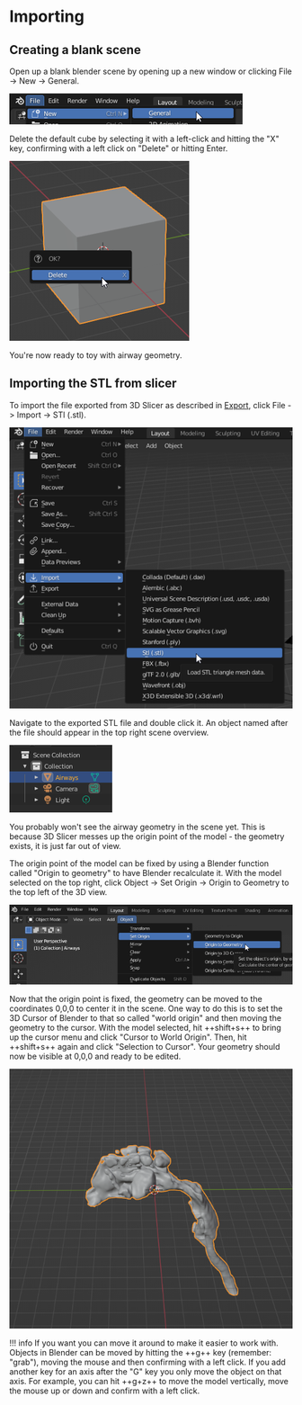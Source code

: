 # Importing

## Creating a blank scene

Open up a blank blender scene by opening up a new window or clicking File -> New -> General.

![New File in Blender](img/new_file.png)

Delete the default cube by selecting it with a left-click and hitting the "X" key, confirming with a left click on "Delete" or hitting Enter.

![Deleting the default cube](img/delete_cube.png)

You're now ready to toy with airway geometry.

## Importing the STL from slicer

To import the file exported from 3D Slicer as described in [Export](), click File -> Import -> STl (.stl).

![Importing an STL file](img/file_import.png)

Navigate to the exported STL file and double click it. An object named after the file should appear in the top right scene overview.

![Scene Overview after Importing](img/after_import.png)

You probably won't see the airway geometry in the scene yet. This is because 3D Slicer messes up the origin point of the model - the geometry exists, it is just far out of view. 

The origin point of the model can be fixed by using a Blender function called "Origin to geometry" to have Blender recalculate it. With the model selected on the top right, click Object -> Set Origin -> Origin to Geometry to the top left of the 3D view.

![Origin to Geometry](img/origin_to_geometry.png)

Now that the origin point is fixed, the geometry can be moved to the coordinates 0,0,0 to center it in the scene. One way to
do this is to set the 3D Cursor of Blender to that so called "world origin" and then moving the geometry to the cursor.
With the model selected, hit ++shift+s++ to bring up the cursor menu and click "Cursor to World Origin". Then, hit ++shift+s++
again and click "Selection to Cursor". Your geometry should now be visible at 0,0,0 and ready to be edited.

![Centered Model](img/model_centered.png)

!!! info
    If you want you can move it around to make it easier to work with. Objects in Blender can be moved by hitting the ++g++ key (remember: "grab"), moving the mouse and then confirming with a left click. If you add another key for an axis after the "G" key you only move the object on that axis. For example, you can hit ++g+z++ to move the model vertically, move the mouse up or down and confirm with a left click.
